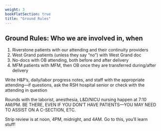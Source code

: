 ```yaml
---
weight: 3
bookFlatSection: true
title: "Ground Rules"
---
```

## Ground Rules: Who we are involved in, when
1. Riverstone patients with our attending and their continuity providers
2. West Grand patients (unless they say “no”) with West Grand doc
3. No-docs with OB attending, both before and after delivery
4. MFM patients with MFM, then OB once they are transferred during/after delivery

Write H&P’s, daily/labor progress notes, and staff with the appropriate attending—if questions, ask the RSH hospital senior or check with the attending in question

Rounds with the laborist, anesthesia, L&D/NICU nursing happen at 7:10 AM/PM.  BE THERE, EVEN IF YOU DON’T HAVE PATIENTS—YOU MAY NEED TO ASSIST ON A C-SECTION, ETC.

Strip review is at noon, 4PM, midnight, and 4AM.  Go to this, you’ll learn stuff!